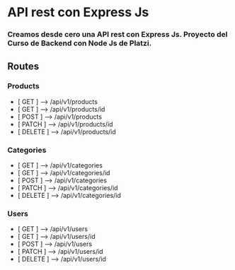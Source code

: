 # API rest con Express Js
### Creamos desde cero una API rest con Express Js. Proyecto del Curso de Backend con Node Js de Platzi.
## Routes
### Products
- [ GET ] --> /api/v1/products
- [ GET ] --> /api/v1/products/id
- [ POST ] --> /api/v1/products
- [ PATCH ] --> /api/v1/products/id
- [ DELETE ] --> /api/v1/products/id
### Categories
- [ GET ] --> /api/v1/categories
- [ GET ] --> /api/v1/categories/id
- [ POST ] --> /api/v1/categories
- [ PATCH ] --> /api/v1/categories/id
- [ DELETE ] --> /api/v1/categories/id
### Users
- [ GET ] --> /api/v1/users
- [ GET ] --> /api/v1/users/id
- [ POST ] --> /api/v1/users
- [ PATCH ] --> /api/v1/users/id
- [ DELETE ] --> /api/v1/users/id
